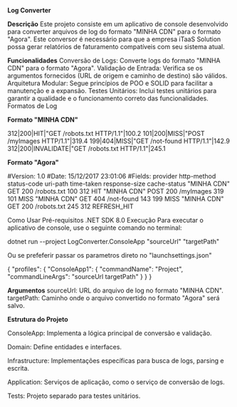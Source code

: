 **Log Converter**

**Descrição**
Este projeto consiste em um aplicativo de console desenvolvido para converter arquivos de log do formato "MINHA CDN" para o formato "Agora". Este conversor é necessário para que a empresa iTaaS Solution possa gerar relatórios de faturamento compatíveis com seu sistema atual.

**Funcionalidades**
Conversão de Logs: Converte logs do formato "MINHA CDN" para o formato "Agora".
Validação de Entrada: Verifica se os argumentos fornecidos (URL de origem e caminho de destino) são válidos.
Arquitetura Modular: Segue princípios de POO e SOLID para facilitar a manutenção e a expansão.
Testes Unitários: Inclui testes unitários para garantir a qualidade e o funcionamento correto das funcionalidades.
Formatos de Log

**Formato "MINHA CDN"**

312|200|HIT|"GET /robots.txt HTTP/1.1"|100.2
101|200|MISS|"POST /myImages HTTP/1.1"|319.4
199|404|MISS|"GET /not-found HTTP/1.1"|142.9
312|200|INVALIDATE|"GET /robots.txt HTTP/1.1"|245.1

**Formato "Agora"**

#Version: 1.0
#Date: 15/12/2017 23:01:06
#Fields: provider http-method status-code uri-path time-taken response-size cache-status
"MINHA CDN" GET 200 /robots.txt 100 312 HIT
"MINHA CDN" POST 200 /myImages 319 101 MISS
"MINHA CDN" GET 404 /not-found 143 199 MISS
"MINHA CDN" GET 200 /robots.txt 245 312 REFRESH_HIT


Como Usar
Pré-requisitos
.NET SDK 8.0
Execução
Para executar o aplicativo de console, use o seguinte comando no terminal:

dotnet run --project LogConverter.ConsoleApp "sourceUrl" "targetPath"

Ou se prefeferir passar os parametros direto no "launchsettings.json"

{
  "profiles": {
    "ConsoleApp1": {
      "commandName": "Project",
      "commandLineArgs": "sourceUrl targetPath"
    }
  }
}

**Argumentos**
sourceUrl: URL do arquivo de log no formato "MINHA CDN".
targetPath: Caminho onde o arquivo convertido no formato "Agora" será salvo.

**Estrutura do Projeto**

ConsoleApp: Implementa a lógica principal de conversão e validação.

Domain: Define entidades e interfaces.

Infrastructure: Implementações específicas para busca de logs, parsing e escrita.

Application: Serviços de aplicação, como o serviço de conversão de logs.

Tests: Projeto separado para testes unitários.
